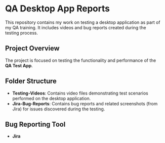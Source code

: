 # QA Desktop App Reports

This repository contains my work on testing a desktop application as part of my QA training. It includes videos and bug reports created during the testing process.

## Project Overview

The project is focused on testing the functionality and performance of the **QA Test App**. 

## Folder Structure

- **Testing-Videos**: Contains video files demonstrating test scenarios performed on the desktop application.
- **Jira-Bug-Reports**: Contains bug reports and related screenshots (from Jira) for issues discovered during the testing.

## Bug Reporting Tool

- **Jira**

